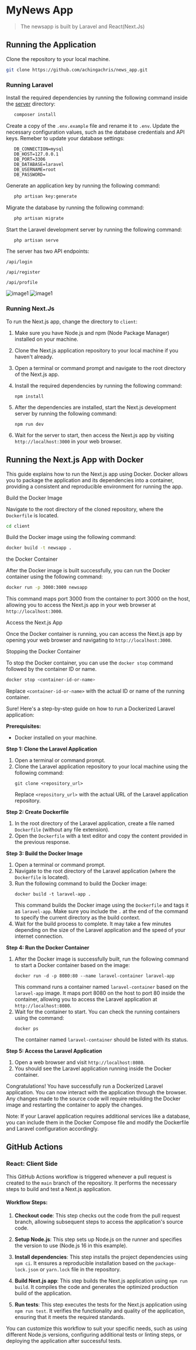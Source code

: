 # MyNews App

>The newsapp is built by Laravel and React(Next.Js)

## Running the Application

Clone the repository to your local machine.

```bash
git clone https://github.com/achingachris/news_app.git
```

### Running Laravel

Install the required dependencies by running the following command inside the [server](/server/) directory:
   
```bash
   composer install
```

Create a copy of the `.env.example` file and rename it to `.env`. Update the necessary configuration values, such as the database credentials and API keys. Remeber to update your database settings:

```env
   DB_CONNECTION=mysql
   DB_HOST=127.0.0.1
   DB_PORT=3306
   DB_DATABASE=laravel
   DB_USERNAME=root
   DB_PASSWORD=
```

Generate an application key by running the following command:

```bash
   php artisan key:generate
```

Migrate the database by running the following command:

```bash
   php artisan migrate
```

Start the Laravel development server by running the following command:

```bash
   php artisan serve
```

The server has two API endpoints:

`/api/login`

`/api/register`

`/api/profile`

![image1](/Screenshot%20(7).png)
![image1](/Screenshot%20(8).png)


### Running Next.Js

To run the Next.js app, change the directory to `client`:

1. Make sure you have Node.js and npm (Node Package Manager) installed on your machine.

2. Clone the Next.js application repository to your local machine if you haven't already.

3. Open a terminal or command prompt and navigate to the root directory of the Next.js app.

4. Install the required dependencies by running the following command:
   ```
   npm install
   ```

5. After the dependencies are installed, start the Next.js development server by running the following command:
   ```
   npm run dev
   ```

6. Wait for the server to start, then access the Next.js app by visiting `http://localhost:3000` in your web browser.


## Running the Next.js App with Docker

This guide explains how to run the Next.js app using Docker. Docker allows you to package the application and its dependencies into a container, providing a consistent and reproducible environment for running the app.

Build the Docker Image

Navigate to the root directory of the cloned repository, where the `Dockerfile` is located.

```bash
cd client
```

Build the Docker image using the following command:

```bash
docker build -t newsapp .
```

 the Docker Container

After the Docker image is built successfully, you can run the Docker container using the following command:

```bash
docker run -p 3000:3000 newsapp
```

This command maps port 3000 from the container to port 3000 on the host, allowing you to access the Next.js app in your web browser at `http://localhost:3000`.

Access the Next.js App

Once the Docker container is running, you can access the Next.js app by opening your web browser and navigating to `http://localhost:3000`.

Stopping the Docker Container

To stop the Docker container, you can use the `docker stop` command followed by the container ID or name.

```bash
docker stop <container-id-or-name>
```

Replace `<container-id-or-name>` with the actual ID or name of the running container.

Sure! Here's a step-by-step guide on how to run a Dockerized Laravel application:

**Prerequisites:**
- Docker installed on your machine.

**Step 1: Clone the Laravel Application**
1. Open a terminal or command prompt.
2. Clone the Laravel application repository to your local machine using the following command:
   ```
   git clone <repository_url>
   ```
   Replace `<repository_url>` with the actual URL of the Laravel application repository.

**Step 2: Create Dockerfile**
1. In the root directory of the Laravel application, create a file named `Dockerfile` (without any file extension).
2. Open the `Dockerfile` with a text editor and copy the content provided in the previous response.

**Step 3: Build the Docker Image**
1. Open a terminal or command prompt.
2. Navigate to the root directory of the Laravel application (where the `Dockerfile` is located).
3. Run the following command to build the Docker image:
   ```
   docker build -t laravel-app .
   ```
   This command builds the Docker image using the `Dockerfile` and tags it as `laravel-app`. Make sure you include the `.` at the end of the command to specify the current directory as the build context.
4. Wait for the build process to complete. It may take a few minutes depending on the size of the Laravel application and the speed of your internet connection.

**Step 4: Run the Docker Container**
1. After the Docker image is successfully built, run the following command to start a Docker container based on the image:
   ```
   docker run -d -p 8080:80 --name laravel-container laravel-app
   ```
   This command runs a container named `laravel-container` based on the `laravel-app` image. It maps port 8080 on the host to port 80 inside the container, allowing you to access the Laravel application at `http://localhost:8080`.
2. Wait for the container to start. You can check the running containers using the command:
   ```
   docker ps
   ```
   The container named `laravel-container` should be listed with its status.

**Step 5: Access the Laravel Application**
1. Open a web browser and visit `http://localhost:8080`.
2. You should see the Laravel application running inside the Docker container.

Congratulations! You have successfully run a Dockerized Laravel application. You can now interact with the application through the browser. Any changes made to the source code will require rebuilding the Docker image and restarting the container to apply the changes.

Note: If your Laravel application requires additional services like a database, you can include them in the Docker Compose file and modify the Dockerfile and Laravel configuration accordingly.

## GitHub Actions

### React: Client Side

This GitHub Actions workflow is triggered whenever a pull request is created to the `main` branch of the repository. It performs the necessary steps to build and test a Next.js application.

#### Workflow Steps:

1. **Checkout code**: This step checks out the code from the pull request branch, allowing subsequent steps to access the application's source code.

2. **Setup Node.js**: This step sets up Node.js on the runner and specifies the version to use (Node.js 16 in this example).

3. **Install dependencies**: This step installs the project dependencies using `npm ci`. It ensures a reproducible installation based on the `package-lock.json` or `yarn.lock` file in the repository.

4. **Build Next.js app**: This step builds the Next.js application using `npm run build`. It compiles the code and generates the optimized production build of the application.

5. **Run tests**: This step executes the tests for the Next.js application using `npm run test`. It verifies the functionality and quality of the application, ensuring that it meets the required standards.

You can customize this workflow to suit your specific needs, such as using different Node.js versions, configuring additional tests or linting steps, or deploying the application after successful tests.
